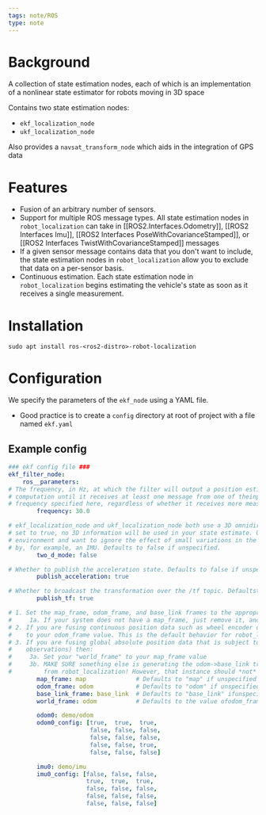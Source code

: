 ```yaml
---
tags: note/ROS
type: note
---
```

# Background
A collection of state estimation nodes, each of which is an implementation of a nonlinear state estimator for robots moving in 3D space

Contains two state estimation nodes:
- `ekf_localization_node`
- `ukf_localization_node`

Also provides a `navsat_transform_node` which aids in the integration of GPS data


# Features 
- Fusion of an arbitrary number of sensors. 
- Support for multiple ROS message types. All state estimation nodes in `robot_localization` can take in [[ROS2.Interfaces.Odometry]], [[ROS2 Interfaces Imu]], [[ROS2 Interfaces PoseWithCovarianceStamped]], or [[ROS2 Interfaces TwistWithCovarianceStamped]] messages
- If a given sensor message contains data that you don't want to include, the state estimation nodes in `robot_localization` allow you to exclude that data on a per-sensor basis. 
- Continuous estimation. Each state estimation node in `robot_localization` begins estimating the vehicle's state as soon as it receives a single measurement. 
# Installation
```shell
sudo apt install ros-<ros2-distro>-robot-localization
```

# Configuration
We specify the parameters of the `ekf_node` using a YAML file.
- Good practice is to create a `config` directory at root of project with a file named `ekf.yaml`
## Example config
```yaml
### ekf config file ###
ekf_filter_node:
    ros__parameters:
# The frequency, in Hz, at which the filter will output a position estimate. Note that the filter will not begin
# computation until it receives at least one message from one of theinputs. It will then run continuously at the
# frequency specified here, regardless of whether it receives more measurements. Defaults to 30 if unspecified.
        frequency: 30.0

# ekf_localization_node and ukf_localization_node both use a 3D omnidirectional motion model. If this parameter is
# set to true, no 3D information will be used in your state estimate. Use this if you are operating in a planar
# environment and want to ignore the effect of small variations in the ground plane that might otherwise be detected
# by, for example, an IMU. Defaults to false if unspecified.
        two_d_mode: false

# Whether to publish the acceleration state. Defaults to false if unspecified.
        publish_acceleration: true

# Whether to broadcast the transformation over the /tf topic. Defaultsto true if unspecified.
        publish_tf: true

# 1. Set the map_frame, odom_frame, and base_link frames to the appropriate frame names for your system.
#     1a. If your system does not have a map_frame, just remove it, and make sure "world_frame" is set to the value of odom_frame.
# 2. If you are fusing continuous position data such as wheel encoder odometry, visual odometry, or IMU data, set "world_frame"
#    to your odom_frame value. This is the default behavior for robot_localization's state estimation nodes.
# 3. If you are fusing global absolute position data that is subject to discrete jumps (e.g., GPS or position updates from landmark
#    observations) then:
#     3a. Set your "world_frame" to your map_frame value
#     3b. MAKE SURE something else is generating the odom->base_link transform. Note that this can even be another state estimation node
#         from robot_localization! However, that instance should *not* fuse the global data.
        map_frame: map              # Defaults to "map" if unspecified
        odom_frame: odom            # Defaults to "odom" if unspecified
        base_link_frame: base_link  # Defaults to "base_link" ifunspecified
        world_frame: odom           # Defaults to the value ofodom_frame if unspecified

        odom0: demo/odom
        odom0_config: [true,  true,  true,
                       false, false, false,
                       false, false, false,
                       false, false, true,
                       false, false, false]

        imu0: demo/imu
        imu0_config: [false, false, false,
                      true,  true,  true,
                      false, false, false,
                      false, false, false,
                      false, false, false]
```
